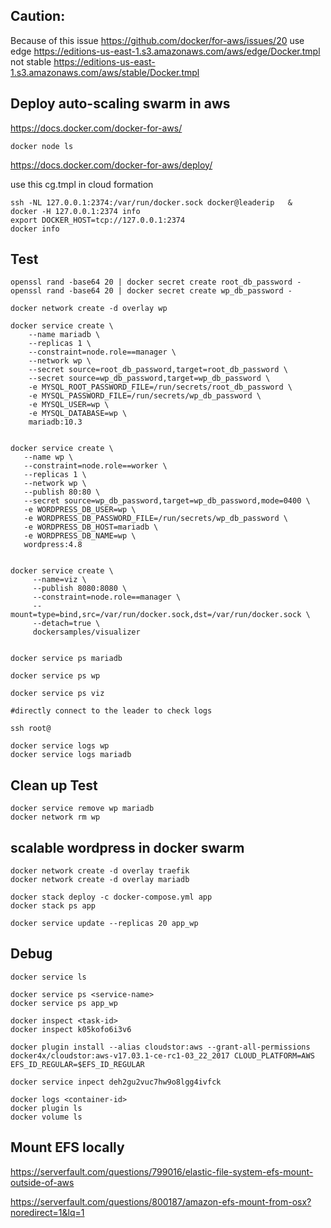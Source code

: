 ## Caution:

Because of this issue https://github.com/docker/for-aws/issues/20
use edge https://editions-us-east-1.s3.amazonaws.com/aws/edge/Docker.tmpl
not stable https://editions-us-east-1.s3.amazonaws.com/aws/stable/Docker.tmpl

## Deploy auto-scaling swarm in aws

https://docs.docker.com/docker-for-aws/
```
docker node ls
```
https://docs.docker.com/docker-for-aws/deploy/

use this cg.tmpl in cloud formation

```
ssh -NL 127.0.0.1:2374:/var/run/docker.sock docker@leaderip   &
docker -H 127.0.0.1:2374 info     
export DOCKER_HOST=tcp://127.0.0.1:2374
docker info
```

## Test
```
openssl rand -base64 20 | docker secret create root_db_password -
openssl rand -base64 20 | docker secret create wp_db_password -

docker network create -d overlay wp

docker service create \
    --name mariadb \
    --replicas 1 \
    --constraint=node.role==manager \
    --network wp \
    --secret source=root_db_password,target=root_db_password \
    --secret source=wp_db_password,target=wp_db_password \
    -e MYSQL_ROOT_PASSWORD_FILE=/run/secrets/root_db_password \
    -e MYSQL_PASSWORD_FILE=/run/secrets/wp_db_password \
    -e MYSQL_USER=wp \
    -e MYSQL_DATABASE=wp \
    mariadb:10.3


docker service create \
   --name wp \
   --constraint=node.role==worker \
   --replicas 1 \
   --network wp \
   --publish 80:80 \
   --secret source=wp_db_password,target=wp_db_password,mode=0400 \
   -e WORDPRESS_DB_USER=wp \
   -e WORDPRESS_DB_PASSWORD_FILE=/run/secrets/wp_db_password \
   -e WORDPRESS_DB_HOST=mariadb \
   -e WORDPRESS_DB_NAME=wp \
   wordpress:4.8


docker service create \
     --name=viz \
     --publish 8080:8080 \
     --constraint=node.role==manager \
     --mount=type=bind,src=/var/run/docker.sock,dst=/var/run/docker.sock \
     --detach=true \
     dockersamples/visualizer


docker service ps mariadb  

docker service ps wp

docker service ps viz

#directly connect to the leader to check logs

ssh root@

docker service logs wp
docker service logs mariadb

```

## Clean up Test
```
docker service remove wp mariadb
docker network rm wp
```

## scalable wordpress in docker swarm
```
docker network create -d overlay traefik
docker network create -d overlay mariadb

docker stack deploy -c docker-compose.yml app
docker stack ps app

docker service update --replicas 20 app_wp
```
## Debug
```
docker service ls

docker service ps <service-name>
docker service ps app_wp

docker inspect <task-id>
docker inspect k05kofo6i3v6

docker plugin install --alias cloudstor:aws --grant-all-permissions docker4x/cloudstor:aws-v17.03.1-ce-rc1-03_22_2017 CLOUD_PLATFORM=AWS EFS_ID_REGULAR=$EFS_ID_REGULAR

docker service inpect deh2gu2vuc7hw9o8lgg4ivfck

docker logs <container-id>
docker plugin ls
docker volume ls   

```
## Mount EFS locally

https://serverfault.com/questions/799016/elastic-file-system-efs-mount-outside-of-aws

https://serverfault.com/questions/800187/amazon-efs-mount-from-osx?noredirect=1&lq=1
